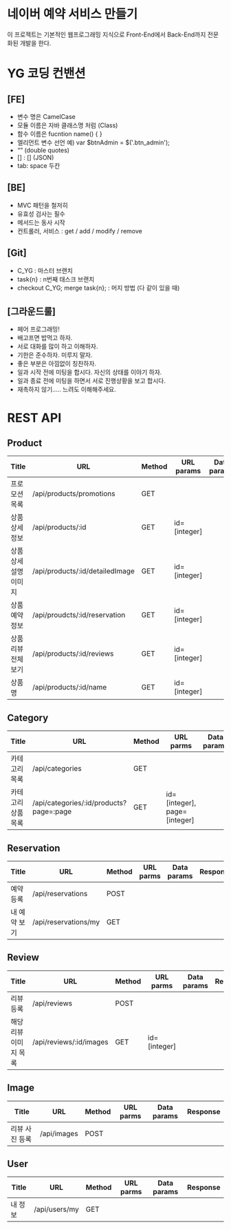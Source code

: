 # 네이버 예약 서비스 만들기
이 프로젝트는 기본적인 웹프로그래밍 지식으로 Front-End에서 Back-End까지 전문화된 개발을 한다.


# YG 코딩 컨밴션
## [FE]
- 변수 명은 CamelCase
- 모듈 이름은 자바 클래스명 처럼 (Class)
- 함수 이름은 fucntion name() { }
- 엘리먼트 변수 선언 예) var $btnAdmin = $('.btn_admin');
- “” (double quotes)
- [] : [] (JSON)
- tab: space 두칸

## [BE]
- MVC 패턴을 철저히
- 유효성 검사는 필수
- 메서드는 동사 시작
- 컨트롤러, 서비스 : get / add / modify / remove

## [Git]
- C_YG : 마스터 브랜치
- task{n} : n번째 태스크 브랜치
- checkout C_YG; merge task{n}; : 머지 방법 (다 같이 있을 때)

## [그라운드룰]
- 페어 프로그래밍!
- 배고프면 밥먹고 하자.
- 서로 대화를 많이 하고 이해하자.
- 기한은 준수하자. 미루지 말자.
- 좋은 부분은 아낌없이 칭찬하자.
- 일과 시작 전에 미팅을 합시다. 자신의 상태를 이야기 하자.
- 일과 종료 전에 미팅을 하면서 서로 진행상황을 보고 합시다.
- 재촉하지 않기..... 느려도 이해해주세요.


# REST API
## Product
| Title                 | URL                             | Method | URL params   | Data params | Response |
|-----------------------|---------------------------------|--------|--------------|-------------|----------|
| 프로모션 목록         | /api/products/promotions        | GET    |              |             |          |
| 상품 상세 정보        | /api/products/:id               | GET    | id=[integer] |             |          |
| 상품 상세 설명 이미지 | /api/products/:id/detailedImage | GET    | id=[integer] |             |          |
| 상품 예약 정보        | /api/proudcts/:id/reservation   | GET    | id=[integer] |             |          |
| 상품 리뷰 전체 보기   | /api/products/:id/reviews       | GET    | id=[integer] |             |          |
| 상품명                | /api/products/:id/name          | GET    | id=[integer] |             |          |  

## Category  
 | Title              | URL                                     | Method | URL parms                    |  Data params | Response |
 |--------------------|-----------------------------------------|--------|------------------------------|--------------|----------|
 | 카테고리 목록      | /api/categories                         | GET    |                              |              |          |
 | 카테고리 상품 목록 | /api/categories/:id/products?page=:page | GET    | id=[integer], page=[integer] |              |          |  

## Reservation
| Title        | URL                  | Method | URL parms |  Data params | Response |
|--------------|----------------------|--------|-----------|--------------|----------|
| 예약 등록    | /api/reservations    | POST   |           |              |          |
| 내 예약 보기 | /api/reservations/my | GET    |           |              |          |  


## Review
| Title                 | URL                     | Method | URL parms    |  Data params | Response |
|-----------------------|-------------------------|--------|--------------|--------------|----------|
| 리뷰 등록             | /api/reviews            | POST   |              |              |          |
| 해당 리뷰 이미지 목록 | /api/reviews/:id/images | GET    | id=[integer] |              |          |


## Image
| Title          | URL         | Method | URL parms |  Data params | Response |
|----------------|-------------|--------|-----------|--------------|----------|
| 리뷰 사진 등록 | /api/images | POST   |           |              |          |


## User
| Title   | URL           | Method | URL parms |  Data params | Response |
|---------|---------------|--------|-----------|--------------|----------|
| 내 정보 | /api/users/my | GET    |           |              |          | |
